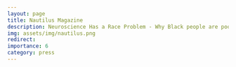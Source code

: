 ```yaml
---
layout: page
title: Nautilus Magazine
description: Neuroscience Has a Race Problem - Why Black people are poorly represented in neuroimaging studies—and how science can do better.
img: assets/img/nautilus.png
redirect: 
importance: 6
category: press
---
```





